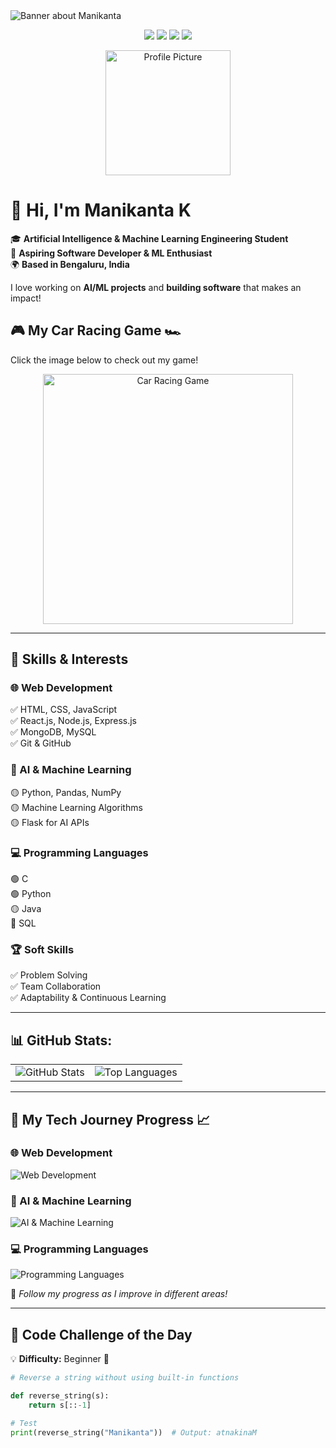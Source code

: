 <img src="https://raw.githubusercontent.com/Manikanta-1234/Manikanta-1234/main/src/header.png" alt="Banner about Manikanta">

<p align="center">
    <img src="https://img.shields.io/badge/status-learning-blue"> 
    <img src="https://img.shields.io/badge/Web_Dev-React,_Node,_MongoDB-blue"> 
    <img src="https://img.shields.io/badge/AI/ML-Python,_Flask,_Pandas-orange"> 
    <img src="https://img.shields.io/badge/Location-Bengaluru,%20India-red">
</p>

<p align="center">
    <img src="https://avatars.githubusercontent.com/u/your_github_id" width="200" alt="Profile Picture">
</p>

# 👋 Hi, I'm **Manikanta K**

🎓 **Artificial Intelligence & Machine Learning Engineering Student**  
🚀 **Aspiring Software Developer & ML Enthusiast**  
🌍 **Based in Bengaluru, India**  

I love working on **AI/ML projects** and **building software** that makes an impact!

## 🎮 My Car Racing Game 🏎️  
Click the image below to check out my game!  

<p align="center">
    <a href="https://github.com/Manikanta-1234/car-racing-game" target="_blank">
        <img src="https://raw.githubusercontent.com/Manikanta-1234/car-racing-game/main/game.png" width="400" alt="Car Racing Game" />
    </a>
</p>

---

## 🚀 Skills & Interests

### 🌐 Web Development  
✅ HTML, CSS, JavaScript  
✅ React.js, Node.js, Express.js  
✅ MongoDB, MySQL  
✅ Git & GitHub  

### 🤖 AI & Machine Learning  
🟡 Python, Pandas, NumPy  
🟡 Machine Learning Algorithms  
🟡 Flask for AI APIs  

### 💻 Programming Languages  
🟢 C  
🟢 Python  
🟡 Java  
🔵 SQL  

### 🏆 Soft Skills  
✅ Problem Solving  
✅ Team Collaboration  
✅ Adaptability & Continuous Learning  

---

## 📊 GitHub Stats:
<table>
    <tr>
        <td align="center"><img src="https://github-readme-stats.vercel.app/api?username=Manikanta-1234&show_icons=true&theme=radical" alt="GitHub Stats"/></td>
        <td align="center"><img src="https://github-readme-stats.vercel.app/api/top-langs/?username=Manikanta-1234&theme=radical&langs_count=8" alt="Top Languages"/></td>
    </tr>
</table>

---

## 🚀 My Tech Journey Progress 📈  

### 🌐 Web Development  
![Web Development](https://geps.dev/progress/30?dangerColor=800000&warningColor=ff9900&successColor=006600)  

### 🤖 AI & Machine Learning  
![AI & Machine Learning](https://geps.dev/progress/40?dangerColor=800000&warningColor=ff9900&successColor=006600)  

### 💻 Programming Languages  
![Programming Languages](https://geps.dev/progress/50?dangerColor=800000&warningColor=ff9900&successColor=006600)  

👣 *Follow my progress as I improve in different areas!*  

---

## 🎯 Code Challenge of the Day  
💡 **Difficulty:** Beginner 🔰  

```python
# Reverse a string without using built-in functions

def reverse_string(s):
    return s[::-1]

# Test
print(reverse_string("Manikanta"))  # Output: atnakinaM

